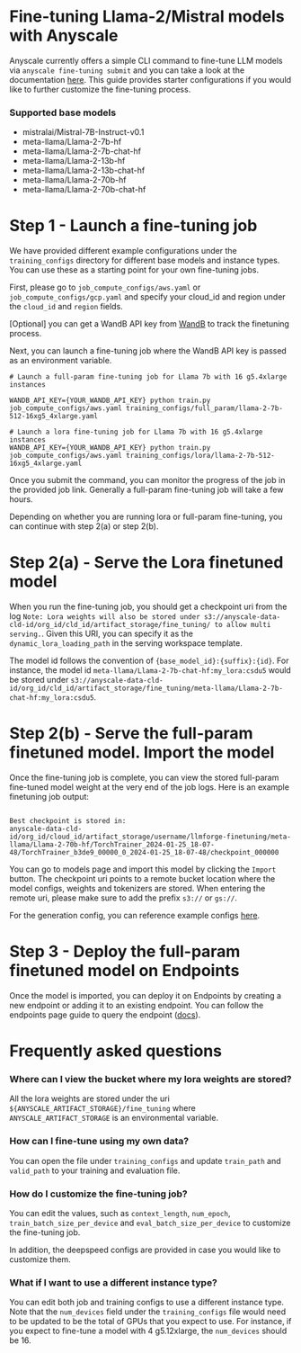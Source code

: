 # Fine-tuning Llama-2/Mistral models with Anyscale

Anyscale currently offers a simple CLI command to fine-tune LLM models via `anyscale fine-tuning submit`
and you can take a look at the documentation [here](https://docs.anyscale.com/endpoints/fine-tuning/get-started).
This guide provides starter configurations if you would like to further customize the fine-tuning process.

### Supported base models

- mistralai/Mistral-7B-Instruct-v0.1
- meta-llama/Llama-2-7b-hf
- meta-llama/Llama-2-7b-chat-hf
- meta-llama/Llama-2-13b-hf
- meta-llama/Llama-2-13b-chat-hf
- meta-llama/Llama-2-70b-hf
- meta-llama/Llama-2-70b-chat-hf

# Step 1 - Launch a fine-tuning job

We have provided different example configurations under the `training_configs`
directory for different base models and instance types. You can use these as a
starting point for your own fine-tuning jobs.

First, please go to `job_compute_configs/aws.yaml` or `job_compute_configs/gcp.yaml`
and specify your cloud_id and region under the `cloud_id` and `region` fields.

[Optional] you can get a WandB API key from [WandB](https://wandb.ai/authorize) to track the finetuning process.

Next, you can launch a fine-tuning job where the WandB API key is passed as an environment variable.

```shell
# Launch a full-param fine-tuning job for Llama 7b with 16 g5.4xlarge instances

WANDB_API_KEY={YOUR_WANDB_API_KEY} python train.py job_compute_configs/aws.yaml training_configs/full_param/llama-2-7b-512-16xg5_4xlarge.yaml

# Launch a lora fine-tuning job for Llama 7b with 16 g5.4xlarge instances
WANDB_API_KEY={YOUR_WANDB_API_KEY} python train.py job_compute_configs/aws.yaml training_configs/lora/llama-2-7b-512-16xg5_4xlarge.yaml
```

Once you submit the command, you can monitor the progress of the job in
the provided job link. Generally a full-param fine-tuning job will take a few hours.

Depending on whether you are running lora or full-param fine-tuning, you can continue
with step 2(a) or step 2(b).

# Step 2(a) - Serve the Lora finetuned model

When you run the fine-tuning job, you should get a checkpoint uri
from the log `Note: Lora weights will also be stored under s3://anyscale-data-cld-id/org_id/cld_id/artifact_storage/fine_tuning/ to allow multi serving.`.
Given this URI, you can specify it as the `dynamic_lora_loading_path` in the serving
workspace template.

The model id follows the convention of `{base_model_id}:{suffix}:{id}`.
For instance, the model id `meta-llama/Llama-2-7b-chat-hf:my_lora:csdu5` would be stored under `s3://anyscale-data-cld-id/org_id/cld_id/artifact_storage/fine_tuning/meta-llama/Llama-2-7b-chat-hf:my_lora:csdu5`.

# Step 2(b) - Serve the full-param finetuned model. Import the model

Once the fine-tuning job is complete, you can view the stored full-param fine-tuned model weight at the very end of the job logs. Here is an example finetuning job output:

```shell

Best checkpoint is stored in:
anyscale-data-cld-id/org_id/cloud_id/artifact_storage/username/llmforge-finetuning/meta-llama/Llama-2-70b-hf/TorchTrainer_2024-01-25_18-07-48/TorchTrainer_b3de9_00000_0_2024-01-25_18-07-48/checkpoint_000000
```

You can go to models page and import this model by clicking the `Import` button.
The checkpoint uri points to a remote bucket location where the model
configs, weights and tokenizers are stored.
When entering the remote uri, please make sure to add the
prefix `s3://` or `gs://`.

For the generation config, you can reference example configs
[here](https://docs.anyscale.com/endpoints/model-serving/import-model#generation-configuration-examples).

# Step 3 - Deploy the full-param finetuned model on Endpoints

Once the model is imported, you can deploy it on Endpoints by creating a
new endpoint or adding it to an existing endpoint. You can follow the
endpoints page guide to query the endpoint ([docs](https://docs.anyscale.com/endpoints/model-serving/get-started#deploy-an-anyscale-private-endpoint)).

# Frequently asked questions

### Where can I view the bucket where my lora weights are stored?

All the lora weights are stored under the uri `${ANYSCALE_ARTIFACT_STORAGE}/fine_tuning`
where `ANYSCALE_ARTIFACT_STORAGE` is an environmental variable.

### How can I fine-tune using my own data?

You can open the file under `training_configs` and update
`train_path` and `valid_path` to your training and evaluation file.

### How do I customize the fine-tuning job?

You can edit the values, such as `context_length`, `num_epoch`,
`train_batch_size_per_device` and `eval_batch_size_per_device`
to customize the fine-tuning job.

In addition, the deepspeed configs are provided in case you would
like to customize them.

### What if I want to use a different instance type?

You can edit both job and training configs to use
a different instance type. Note that the `num_devices` field
under the `training_configs` file would need
to be updated to be the total of GPUs that you expect to use.
For instance, if you expect to fine-tune a model with 4 g5.12xlarge,
the `num_devices` should be 16.
